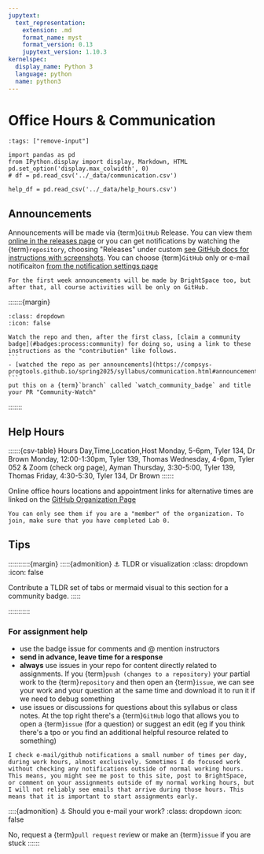 ```yaml
---
jupytext:
  text_representation:
    extension: .md
    format_name: myst
    format_version: 0.13
    jupytext_version: 1.10.3
kernelspec:
  display_name: Python 3
  language: python
  name: python3
---
```



# Office Hours & Communication



```{code-cell}
:tags: ["remove-input"]

import pandas as pd
from IPython.display import display, Markdown, HTML
pd.set_option('display.max_colwidth', 0)
# df = pd.read_csv('../_data/communication.csv')

help_df = pd.read_csv('../_data/help_hours.csv')
```

## Announcements

Announcements will be made via {term}`GitHub` Release. You can view them [online in the releases page](https://github.com/compsys-progtools/fall2025/releases) or you can get notifications by watching the {term}`repository`, choosing "Releases" under custom [see GitHub docs for instructions with screenshots](https://docs.github.com/en/account-and-profile/managing-subscriptions-and-notifications-on-github/setting-up-notifications/configuring-notifications#configuring-your-watch-settings-for-an-individual-repository). You can choose {term}`GitHub` only or e-mail notificaiton [from the notification settings page](https://github.com/settings/notifications)

```{warning}
For the first week announcements will be made by BrightSpace too, but after that, all course activities will be only on GitHub. 
```

:::::::{margin}
````{admonition} ⚓ Sign up to watch
:class: dropdown
:icon: false

Watch the repo and then, after the first class, [claim a community badge](#badges:process:community) for doing so, using a link to these instructions as the "contribution" like follows.   
```
- [watched the repo as per announcements](https://compsys-progtools.github.io/spring2025/syllabus/communication.html#announcements) 
```
put this on a {term}`branch` called `watch_community_badge` and title your PR "Community-Watch" 
````
:::::::

## Help Hours



::::::{csv-table} Hours
Day,Time,Location,Host
Monday, 5-6pm, Tyler 134, Dr Brown
Monday, 12:00-1:30pm, Tyler 139, Thomas
Wednesday, 4-6pm, Tyler 052 & Zoom (check org page), Ayman
Thursday, 3:30-5:00, Tyler 139, Thomas
Friday, 4:30-5:30, Tyler 134, Dr Brown
::::::

<!-- ```{code-cell}
:tags: ["remove-input"]

help_df.style.hide(axis="index")
``` 
 -->

Online office hours locations and appointment links for alternative times are linked on the [GitHub Organization Page](https://github.com/compsys-progtools)

```{important}
You can only see them if you are a "member" of the organization. To join, make sure that you have completed Lab 0. 
```

<!-- 
## Getting Help 

- E-mail the instructor and TAs: `cscsystools-help-group@uri.edu`
- Post an issue to the course website
-  -->

<!--
Online office hours locations are linked in the #help channel on slack
We have several different ways to communicate in this course. This section summarizes them -->

<!--
## To reach out, By usage

```{code-cell}
:tags: ["remove-input"]

df = df[['usage','platform','area','note']]
display(HTML(df.style.hide_index()._repr_html_()))
```

```{note}
e-mail is last because it's not collaborative; other platforms allow us (Proessor + TAs) to collaborate on who responds to things more easily.
```

## By Platform

```{code-cell}
:tags: ["remove-input"]

for platform, data in df.groupby('platform'):
    display(HTML('<h3> Use '+ platform + ' for </h3>'))
    display(HTML(data.drop(columns='platform').style.hide_index()._repr_html_()))

``` 
-->

## Tips

:::::::::::{margin}
:::::{admonition} ⚓ TLDR or visualization
:class: dropdown
:icon: false

Contribute a TLDR set of tabs or mermaid visual to this section for a community badge.
::::: 

:::::::::::

### For assignment help

- use the badge issue for comments and @ mention instructors 
- **send in advance, leave time for a response** 
- **always** use issues in your repo for content directly related to assignments.  If you {term}`push (changes to a repository)` your partial work to the {term}`repository` and then open an {term}`issue`, we can see your work and your question at the same time and download it to run it if we need to debug something
- use issues or discussions for questions about this syllabus or class notes. At the top right there's a {term}`GitHub` logo that allows you to open a {term}`issue` (for a question) or suggest an edit (eg if you think there's a tpo or you find an additional helpful resource related to something)


```{attention}
I check e-mail/github notifications a small number of times per day, during work hours, almost exclusively. Sometimes I do focused work without checking any notifications outside of normal working hours. This means, you might see me post to this site, post to BrightSpace, or comment on your assignments outside of my normal working hours, but I will not reliably see emails that arrive during those hours. This means that it is important to start assignments early.
```



::::{admonition} ⚓ Should you e-mail your work? 
:class: dropdown
:icon: false

No, request a {term}`pull request` review or make an {term}`issue` if you are stuck
::::::
